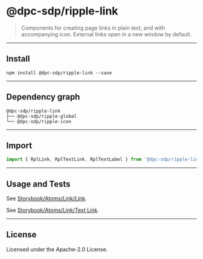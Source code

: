 <!-- GENERATED_DOCS -->
# @dpc-sdp/ripple-link

> Components for creating page links in plain text, and with accompanying icon.
External links open in a new window by default.

--------------------------------------------------------------------------------

## Install

```shell
npm install @dpc-sdp/ripple-link --save
```

--------------------------------------------------------------------------------

## Dependency graph

```shell
@dpc-sdp/ripple-link
├── @dpc-sdp/ripple-global
└── @dpc-sdp/ripple-icon
```

--------------------------------------------------------------------------------

## Import

```js
import { RplLink, RplTextLink, RplTextLabel } from '@dpc-sdp/ripple-link'
```

--------------------------------------------------------------------------------

## Usage and Tests

See [Storybook/Atoms/Link/Link](https://ripple.sdp.vic.gov.au/?path=/story/atoms-link--link).

See [Storybook/Atoms/Link/Text Link](https://ripple.sdp.vic.gov.au/?path=/story/atoms-link--text-link).

--------------------------------------------------------------------------------

## License

Licensed under the Apache-2.0 License.
<!-- /GENERATED_DOCS -->
